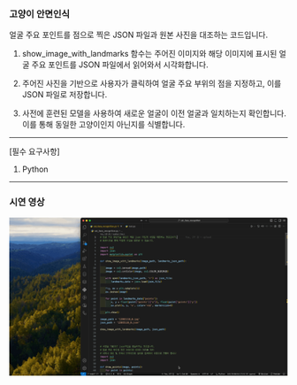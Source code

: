 ### 고양이 안면인식

얼굴 주요 포인트를 점으로 찍은 JSON 파일과 원본 사진을 대조하는 코드입니다. 

1. show_image_with_landmarks 함수는 주어진 이미지와 해당 이미지에 표시된 얼굴 주요 포인트를 JSON 파일에서 읽어와서 시각화합니다. 

2. 주어진 사진을 기반으로 사용자가 클릭하여 얼굴 주요 부위의 점을 지정하고, 이를 JSON 파일로 저장합니다. 

3. 사전에 훈련된 모델을 사용하여 새로운 얼굴이 이전 얼굴과 일치하는지 확인합니다. 이를 통해 동일한 고양이인지 아닌지를 식별합니다.


---

[필수 요구사항]
1. Python

---

### 시연 영상
![stack](https://github.com/jisoooo17/readme_img/blob/main/bbangkkeut_campaign/cat_face_recognition.gif)
